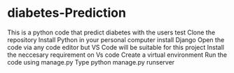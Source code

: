 # diabetes-Prediction
This is a python code that predict diabetes with the users test
Clone the repository
Install Python in your personal computer
install Django 
Open the code via any code editor but VS Code will be suitable for this project
Install the neccesary requirement on Vs code 
Create a virtual environment 
Run the code using manage.py
Type python manage.py runserver
